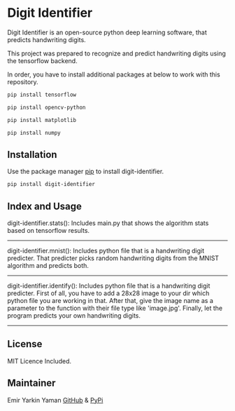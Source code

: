 # Digit Identifier

Digit Identifier is an open-source python deep learning software, that predicts handwriting digits.

This project was prepared to recognize and predict handwriting digits using the tensorflow backend.

In order, you have to install additional packages at below to work with this repository.

```bash
pip install tensorflow
```

```bash
pip install opencv-python
```

```bash
pip install matplotlib
```

```bash
pip install numpy
```

## Installation

Use the package manager [pip](https://pip.pypa.io/en/stable/) to install digit-identifier.

```bash
pip install digit-identifier
```

## Index and Usage

digit-identifier.stats():
Includes main.py that shows the algorithm stats based on tensorflow results.
***
digit-identifier.mnist():
Includes python file that is a handwriting digit predicter. 
That predicter picks random handwriting digits from the MNIST algorithm and predicts both.
***
digit-identifier.identify():
Includes python file that is a handwriting digit predicter. 
First of all, you have to add a 28x28 image to your dir which python file you are working in that.
After that, give the image name as a parameter to the function with their file type like 'image.jpg'. 
Finally, let the program predicts your own handwriting digits.
***

## License

MIT Licence Included.

## Maintainer

Emir Yarkin Yaman
[GitHub](https://github.com/Weinoose) & [PyPi](https://pypi.org/user/Weinoose/)
